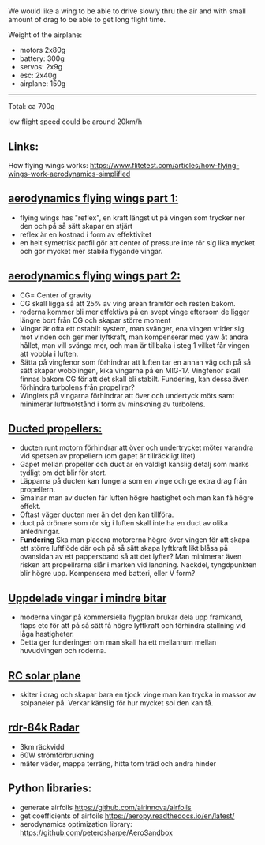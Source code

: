 # 
We would like a wing to be able to drive slowly thru the air and with small amount of drag to be able to get long flight time.

Weight of the airplane:
* motors 2x80g
* battery: 300g
* servos: 2x9g
* esc: 2x40g
* airplane: 150g
-----------
Total: ca 700g

low flight speed could be around 20km/h


## Links:
How flying wings works:
https://www.flitetest.com/articles/how-flying-wings-work-aerodynamics-simplified

## [aerodynamics flying wings part 1:](https://www.youtube.com/watch?v=gkb11eKXM14 )
- flying wings has "reflex", en kraft längst ut på vingen som trycker ner den och på så sätt skapar en stjärt
- reflex är en kostnad i form av effektivitet
- en helt symetrisk profil gör att center of pressure inte rör sig lika mycket och gör mycket mer stabila flygande vingar.
## [aerodynamics flying wings part 2:](https://www.youtube.com/watch?v=x2Cn3vIb6gw)
- CG= Center of gravity
- CG  skall ligga så att 25% av ving arean framför och resten bakom.
- roderna kommer bli mer effektiva på en svept vinge eftersom de ligger längre bort från CG och skapar större moment
- Vingar är ofta ett ostabilt system, man svänger, ena vingen vrider sig mot vinden och ger mer lyftkraft, man kompenserar med yaw åt andra hållet, man vill svänga mer, och man är tillbaka i steg 1 vilket får vingen att vobbla i luften.
- Sätta på vingfenor som förhindrar att luften tar en annan väg och på så sätt skapar wobblingen, kika vingarna på en MIG-17. Vingfenor skall finnas bakom CG för att det skall bli stabilt. Fundering, kan dessa även förhindra turbolens från propellrar?
- Winglets på vingarna förhindrar att över och undertyck möts samt minimerar luftmotstånd i form av minskning av turbolens.

## [Ducted propellers:](https://www.youtube.com/watch?v=Cew5JF8q6eY)
- ducten runt motorn förhindrar att över och undertrycket möter varandra vid spetsen av propellern (om gapet är tillräckligt litet)
- Gapet mellan propeller och duct är en väldigt känslig detalj som märks tydligt om det blir för stort.
- Läpparna på ducten kan fungera som en vinge och ge extra drag från propellern.
- Smalnar man av ducten får luften högre hastighet och man kan få högre effekt.
- Oftast väger ducten mer än det den kan tillföra.
- duct på drönare som rör sig i luften skall inte ha en duct av olika anledningar.
- **Fundering** Ska man placera motorerna högre över vingen för att skapa ett större luftflöde där och på så sätt skapa lyftkraft likt blåsa på ovansidan av ett pappersband så att det lyfter? Man minimerar även risken att propellrarna slår i marken vid landning. Nackdel, tyngdpunkten blir högre upp. Kompensera med batteri, eller V form?

## [Uppdelade vingar i mindre bitar](https://www.youtube.com/watch?v=Rc7PcmAl7Ag)
- moderna vingar på kommersiella flygplan brukar dela upp framkand, flaps etc för att på så sätt få högre lyftkraft och förhindra stallning vid låga hastigheter.
- Detta ger funderingen om man skall ha ett mellanrum mellan huvudvingen och roderna.

## [RC solar plane](https://www.youtube.com/watch?v=1OGrDvInUAY)
- skiter i drag och skapar bara en tjock vinge man kan trycka in massor av solpaneler på. Verkar känslig för hur mycket sol den kan få.

## [rdr-84k Radar](https://www.youtube.com/watch?v=FNyojEnOICY)
- 3km räckvidd 
- 60W strömförbrukning
- mäter väder, mappa terräng, hitta torn träd och andra hinder




## Python libraries:
- generate airfoils https://github.com/airinnova/airfoils
- get coefficients of airfoils https://aeropy.readthedocs.io/en/latest/
- aerodynamics optimization library: https://github.com/peterdsharpe/AeroSandbox
